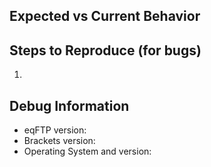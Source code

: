 <!--- 
*******************************************************************************************
*** Please check current issues and project's board for same problem/feature request ***
*** Issues for latest release: https://github.com/Equals182/eqFTP/issues?q=is%3Aopen+is%3Aissue+label%3Av1.0.0-beta.1
*** Project's board: https://github.com/Equals182/eqFTP/projects/1
*******************************************************************************************
--->

## Expected vs Current Behavior

## Steps to Reproduce (for bugs)
1.

## Debug Information
<!---
If you're having a major problem, please follow these steps to get some logs for me to dig
NOTE: LOGS MAY A WILL CONTAIN SENSETIVE INFORMATION. DO NOT POST UNEDITED LOGS HERE.
0. Turn on Debug in eqFTP settings
1. Press F12 in Brackets' main window
2. Open console tab
3. Reproduce the bug
4. Copy and edit log, remove connections' credentials
5. Paste here using ``` to format logs
```
your logs here
```
--->

* eqFTP version:
* Brackets version:
* Operating System and version:
